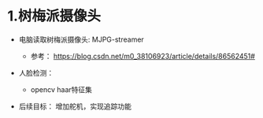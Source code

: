# 1.树梅派摄像头

- 电脑读取树梅派摄像头: MJPG-streamer
  - 参考： https://blog.csdn.net/m0_38106923/article/details/86562451#
  
- 人脸检测：
  - opencv haar特征集
  
- 后续目标： 增加舵机，实现追踪功能